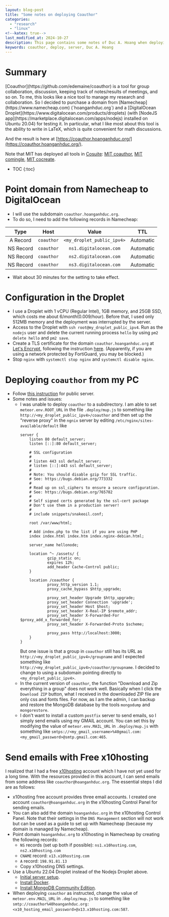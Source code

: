 ```yaml
---
layout: blog-post 
title: "Some notes on deploying Coauthor"
categories:
  - "research"
  - "linux"
<!--katex: true-->
last_modified_at: 2024-10-27
description: This page contains some notes of Duc A. Hoang when deploying the software coauthor
keywords: coauthor, deploy, server, Duc A. Hoang
---
```


<div class="alert alert-info" markdown="1">
<h1 class="alert-heading">Summary</h1>
[Coauthor](https://github.com/edemaine/coauthor) is a tool for group collaboration, discussion, keeping track of notes/results of meetings, and so on. To me, this looks like a nice tool to manage my research and collaboration. So I decided to purchase a domain from [Namecheap](https://www.namecheap.com) (`hoanganhduc.org`) and a [DigitalOcean Droplet](https://www.digitalocean.com/products/droplets) (with [NodeJS app](https://marketplace.digitalocean.com/apps/nodejs) installed on Ubuntu 20.04) for testing it. In particular, what I like most about this tool is the ability to write in LaTeX, which is quite convenient for math discussions. 

And the result is here at [https://coauthor.hoanganhduc.org/](https://coauthor.hoanganhduc.org/).

Note that MIT has deployed all tools in [Cosuite](https://github.com/edemaine/cosuite): [MIT coauthor](https://coauthor.csail.mit.edu), [MIT comingle](https://comingle.csail.mit.edu), [MIT cocreate](https://cocreate.csail.mit.edu).

* TOC
{:toc}
</div>

# Point domain from Namecheap to DigitalOcean

* I will use the subdomain `coauthor.hoanganhduc.org`. 
* To do so, I need to add the following records in Namecheap:

| Type | Host | Value | TTL |
|:----:|:----:|:-----:|:---:|
| A Record | `coauthor` | `<my_droplet_public_ipv4>` | Automatic |
| NS Record | `coauthor` | `ns1.digitalocean.com` | Automatic |
| NS Record | `coauthor` | `ns2.digitalocean.com` | Automatic |
| NS Record | `coauthor` | `ns3.digitalocean.com` | Automatic |

* Wait about 30 minutes for the setting to take effect.

# Configuration in the Droplet

* I use a Droplet with 1 vCPU (Regular Intel), 1GB memory, and 25GB SSD, which costs me about $6/month ($0.009/hour). Before that, I used only 512MB memory and the deployment was interrupted by the server.
* Access to the Droplet with `ssh root@my_droplet_public_ipv4`. Run as the `nodejs` user and delete the current running process `hello` by using `pm2 delete hello` and `pm2 save`.
* Create a TLS certificate for the domain `coauthor.hoanganhduc.org` at [Let's Encrypt](https://letsencrypt.org), following the instruction [here](https://certbot.eff.org/instructions?ws=nginx&os=pip). (Apparently, if you are using a network protected by FortiGuard, you may be blocked.)
* Stop `nginx` with `systemctl stop nginx` and `systemctl disable nginx`.

# Deploying `coauthor` from my PC

* Follow [this instruction](https://github.com/edemaine/coauthor/blob/main/INSTALL.md) for public server.
* Some notes and issues:
  * I was unable to deploy `coauthor` to a subdirectory. I am able to set `meteor.env.ROOT_URL` in the file `.deploy/mup.js` to something like `http://<my_droplet_public_ipv4>/coauthor` and then set up the "reverse proxy" in the `ngnix` server by editing `/etc/nginx/sites-available/default` like
    ```
    server {
        listen 80 default_server;
        listen [::]:80 default_server;

        # SSL configuration
        #
        # listen 443 ssl default_server;
        # listen [::]:443 ssl default_server;
        #
        # Note: You should disable gzip for SSL traffic.
        # See: https://bugs.debian.org/773332
        #
        # Read up on ssl_ciphers to ensure a secure configuration.
        # See: https://bugs.debian.org/765782
        #
        # Self signed certs generated by the ssl-cert package
        # Don't use them in a production server!
        #
        # include snippets/snakeoil.conf;

        root /var/www/html;

        # Add index.php to the list if you are using PHP
        index index.html index.htm index.nginx-debian.html;

        server_name hellonode;

        location ^~ /assets/ {
                gzip_static on;
                expires 12h;
                add_header Cache-Control public;
        }

        location /coauthor {
                proxy_http_version 1.1;
                proxy_cache_bypass $http_upgrade;

                proxy_set_header Upgrade $http_upgrade;
                proxy_set_header Connection 'upgrade';
                proxy_set_header Host $host;
                proxy_set_header X-Real-IP $remote_addr;
                proxy_set_header X-Forwarded-For $proxy_add_x_forwarded_for;
                proxy_set_header X-Forwarded-Proto $scheme;

                proxy_pass http://localhost:3000;
        }
    }
    ``` 
    But one issue is that a group in `coauthor` still has its URL as `http://<my_droplet_public_ipv4>/groupname` and I expected something like `http://<my_droplet_public_ipv4>/coauthor/groupname`. I decided to change to using a subdomain pointing directly to `<my_droplet_public_ipv4>`.
  * In the current version of `coauthor`, the function "Download and Zip everything in a group" does not work well. Basically when I click the `Download ZIP` button, what I received in the downloaded ZIP file are only css and fonts files. For now, as I am the admin, I can backup and restore the MongoDB database by the tools `mongodump` and `mongorestore`.
  * I don't want to install a custom `postfix` server to send emails, so I simply send emails using my GMAIL account. You can set this by modifying the value of `meteor.env.MAIL_URL` in `.deploy/mup.js` with something like `smtps://<my_gmail_username>%40gmail.com:<my_gmail_password>@smtp.gmail.com:465`.

# Send emails with Free x10hosting

I realized that I had a free [x10hosting](https://x10hosting.com) account which I have not yet used for a long time. With the resources provided in this account, I can send emails from some address like `coauthor@hoanganhduc.org`. The essential steps I did are as follows:

* x10hosting free account provides three email accounts. I created one account `coauthor@hoanganhduc.org` in the x10hosting Control Panel for sending emails.
* You can also add the domain `hoanganhduc.org` in the x10hosting Control Panel. Note that their settings in the `DNS Management` section will not work but can be used as a guide to set up with Namecheap (because my domain is managed by Namecheap).
* Point domain `hoanganhduc.org` to x10hosting in Namecheap by creating the following records:
  * `NS` records (set up both if possible): `ns1.x10hosting.com`, `ns2.x10hosting.com`
  * `CNAME` record: `x13.x10hosting.com`
  * `A` record: `198.91.81.13`
  * Copy x10hosting DNS settings.
* Use a Ubuntu 22.04 Droplet instead of the Nodejs Droplet above.
  * [Initial server setup](https://www.digitalocean.com/community/tutorials/initial-server-setup-with-ubuntu).
  * [Install Docker](https://docs.docker.com/engine/install/ubuntu/).
  * [Install MongoDB Community Edition](https://www.mongodb.com/docs/manual/tutorial/install-mongodb-on-ubuntu/).
* When deploying `coauthor` as instructed, change the value of `meteor.env.MAIL_URL` in `.deploy/mup.js` to something like `smtp://coauthor%40hoanganhduc.org:<x10_hosting_email_password>@x13.x10hosting.com:587`.